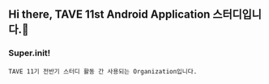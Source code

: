 ## Hi there, TAVE 11st Android Application 스터디입니다.👋
### Super.init!
```
TAVE 11기 전반기 스터디 활동 간 사용되는 Organization입니다.
```

